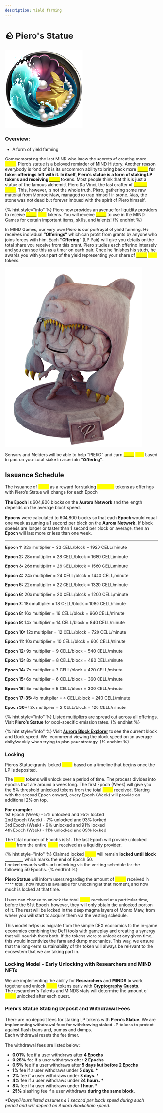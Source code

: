```yaml
---
description: Yield farming
---
```


# 🪨 Piero's Statue

![](../.gitbook/assets/Pool.png)

### Overview:&#x20;

* A form of yield farming

Commemorating the last MIND who knew the secrets of creating more [<mark style="color:yellow;">**CELL**</mark>](brain-cell-token.md), Piero’s statue is a beloved reminder of MIND History. Another reason everybody is fond of it is its uncommon ability to bring back more [<mark style="color:yellow;">**CELL**</mark>](brain-cell-token.md) <mark style="color:yellow;">****</mark> for token offerings left with it. In itself, Piero’s statue is a form of staking LP tokens and receiving [<mark style="color:yellow;">**CELL**</mark>](brain-cell-token.md) <mark style="color:yellow;">****</mark> tokens. Most people think that this is just a statue of the famous alchemist Piero Da Vinci, the last crafter of [<mark style="color:yellow;">**BRAIN CELL**</mark>](brain-cell-token.md). This, however, is not the whole truth. Piero, gathering some raw material from Monroe Maw, managed to trap himself in stone. Alas, the stone was not dead but forever imbued with the spirit of Piero himself. &#x20;

{% hint style="info" %}
Piero now provides an avenue for liquidity providers to receive [<mark style="color:yellow;">**CELL**</mark>](brain-cell-token.md) <mark style="color:yellow;">****</mark> tokens. You will receive [<mark style="color:yellow;">**CELL**</mark>](brain-cell-token.md) to use in the MIND Games for certain important items, skills, and talents!&#x20;
{% endhint %}

In MIND Games, our very own Piero is our portrayal of yield farming. He receives individual **”Offerings”** which can profit from grants by anyone who joins forces with him. Each **“Offering”** (LP Pair) will give you details on the total share you receive from this grant. Piero studies each offering intensely and you can see this as a timer on each pair. Once he finishes his study, he awards you with your part of the yield representing your share of [<mark style="color:yellow;">**CELL**</mark>](brain-cell-token.md) <mark style="color:yellow;">****</mark> tokens.&#x20;

![](../.gitbook/assets/FIN.png)

Sensors and Melders will be able to help ”PIERO” and earn [<mark style="color:yellow;">**CELL**</mark>](brain-cell-token.md) <mark style="color:yellow;">****</mark> based in part on your total stake in a certain **“Offering”**.

## **Issuance Schedule**&#x20;

The issuance of <mark style="color:yellow;">**CELL**</mark> as a reward for staking <mark style="color:yellow;">**CELL-LP**</mark> tokens as offerings with Piero’s Statue will change for each Epoch. \
\
**The Epoch** is 604,800 blocks on the **Aurora Network** and the length depends on the average block speed. \
\
**Epochs** were calculated to 604,800 blocks so that each **Epoch** would equal one week assuming a 1 second per block on the **Aurora Network.** If block speeds are longer or faster than 1 second per block on average, then an **Epoch** will last more or less than one week.

****

**Epoch 1:** 32x multiplier = 32 CELL/block = 1920 CELL/minute&#x20;

**Epoch 2:** 28x multiplier = 28 CELL/block = 1680 CELL/minute&#x20;

**Epoch 3:** 26x multiplier = 26 CELL/block = 1560 CELL/minute&#x20;

**Epoch 4:** 24x multiplier = 24 CELL/block = 1440 CELL/minute&#x20;

**Epoch 5:** 22x multiplier = 22 CELL/block = 1320 CELL/minute&#x20;

**Epoch 6:** 20x multiplier = 20 CELL/block = 1200 CELL/minute&#x20;

**Epoch 7:** 18x multiplier = 18 CELL/block = 1080 CELL/minute&#x20;

**Epoch 8:** 16x multiplier = 16 CELL/block = 960 CELL/minute&#x20;

**Epoch 9:** 14x multiplier = 14 CELL/block = 840 CELL/minute&#x20;

**Epoch 10:** 12x multiplier = 12 CELL/block = 720 CELL/minute&#x20;

**Epoch 11:** 10x multiplier = 10 CELL/block = 600 CELL/minute&#x20;

**Epoch 12:** 9x multiplier = 9 CELL/block = 540 CELL/minute&#x20;

**Epoch 13:** 8x multiplier = 8 CELL/block = 480 CELL/minute&#x20;

**Epoch 14:** 7x multiplier = 7 CELL/block = 420 CELL/minute&#x20;

**Epoch 15:** 6x multiplier = 6 CELL/block = 360 CELL/minute&#x20;

**Epoch 16:** 5x multiplier = 5 CELL/block = 300 CELL/minute&#x20;

**Epoch 17-35:** 4x multiplier = 4 CELL/block = 240 CELL/minute&#x20;

**Epoch 36+:** 2x multiplier = 2 CELL/block = 120 CELL/minute



{% hint style="info" %}
Listed multipliers are spread out across all offerings. Visit **Piero’s Statue** for pool-specific emission rates.
{% endhint %}

{% hint style="info" %}
Visit [**Aurora Block Explorer**](https://aurorascan.dev/) to see the current block and block speed. We recommend viewing the block speed on an average daily/weekly when trying to plan your strategy.
{% endhint %}

### Locking

Piero’s Statue grants locked <mark style="color:yellow;">**CELL**</mark> based on a timeline that begins once the LP is deposited.

The <mark style="color:yellow;">**CELL**</mark> tokens will unlock over a period of time. The process divides into epochs that are around a week long. The first Epoch (Week) will give you the 5% threshold unlocked tokens from the total <mark style="color:yellow;">**CELL**</mark> received. Starting with the second Epoch onward, every Epoch (Week) will provide an additional 2% on top.

**For example:** \
1st Epoch (Week) - 5% unlocked and 95% locked \
2nd Epoch (Week) - 7% unlocked and 93% locked \
3rd Epoch (Week) - 9% unlocked and 91% locked \
4th Epoch (Week) - 11% unlocked and 89% locked

The total number of Epochs is 51. The last Epoch will provide unlocked <mark style="color:yellow;">**CELL**</mark> from the entire <mark style="color:yellow;">**CELL**</mark> received as a liquidity provider.

{% hint style="info" %}
Claimed locked <mark style="color:yellow;">**CELL**</mark> will remain **locked until block \_\_\_\_\_\_\_\_\_** which marks the end of Epoch 50. \
Locked rewards will start unlocking via the vesting schedule for the following 50 Epochs.
{% endhint %}

**Piero Statue** will inform users regarding the amount of <mark style="color:yellow;">**CELL**</mark> received in **** total, how much is available for unlocking at that moment, and how much is locked at that time. \
\
Users can choose to unlock the total <mark style="color:yellow;">**CELL**</mark> received at a particular time, before the 51st Epoch, however, they will only obtain the unlocked portion of it. The rest will be locked in the deep magma layers of Monro Maw, from where you will start to acquire them via the vesting schedule. \
\
This model helps us migrate from the simple DEX economics to the in-game economics combining the DeFi tools with gameplay and creating a synergy that will nourish them both. If the tokens were to unlock at any given time, this would incentivize the farm and dump mechanics. This way, we ensure that the long-term sustainability of the token will always be relevant to the ecosystem that we are taking part in.

### Locking Model - Early Unlocking with Researchers and MIND NFTs

We are implementing the ability for **Researchers** and **MINDS** to work together and unlock <mark style="color:yellow;">**CELL**</mark> tokens early with [**Cryptography Quests**](../learn/game-basics/neuropia/missions.md#cryptography). \
The researcher's Talents and MINDS stats will determine the amount of <mark style="color:yellow;">**CELL**</mark> unlocked after each quest.

### **Piero’s Statue Staking Deposit and Withdrawal Fees**

There are no deposit fees for staking LP tokens with **Piero’s Statue**. We are implementing withdrawal fees for withdrawing staked LP tokens to protect against flash loans and, pumps and dumps. \
Each withdrawal resets the fee timer. \
\
The withdrawal fees are listed below:

* **0.01%** fee if a user withdraws after **4 Epochs**
* **0.25%** fee if a user withdraws after **2 Epochs**
* **0.5%** fee if a user withdraws after **5 days but before 2 Epochs**
* **1%** fee if a user withdraws under **5 days. \***
* **2%** fee if a user withdraws under **3 days. \***&#x20;
* **4%** fee if a user withdraws under **24 hours. \***&#x20;
* **8%** fee if a user withdraws under **1 hour. \***
* **25%** slashing fee if a user withdraws **during the same block.**

_\*Days/Hours listed assumes a 1 second per block speed during such period and will depend on Aurora Blockchain speed._
